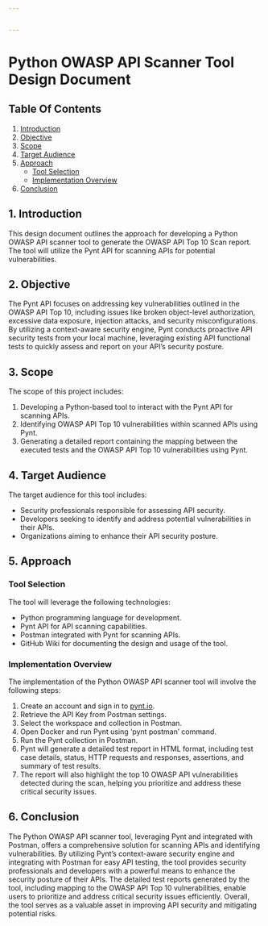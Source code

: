 ```yaml
---


---
```


<h1 id="python-owasp-api-scanner-tool-design-document">Python OWASP API Scanner Tool Design Document</h1>
<h2 id="table-of-contents">Table Of Contents</h2>
<ol>
<li><a href="#introduction">Introduction</a></li>
<li><a href="#objective">Objective</a></li>
<li><a href="#scope">Scope</a></li>
<li><a href="#target-audience">Target Audience</a></li>
<li><a href="#approach">Approach</a>
<ul>
<li><a href="#tool-selection">Tool Selection</a></li>
<li><a href="#implementation-overview">Implementation Overview</a></li>
</ul>
</li>
<li><a href="#conclusion">Conclusion</a></li>
</ol>
<h2 id="introduction">1. Introduction</h2>
<p>This design document outlines the approach for developing a Python OWASP API scanner tool to generate the OWASP API Top 10 Scan report. The tool will utilize the Pynt API for scanning APIs for potential vulnerabilities.</p>
<h2 id="objective">2. Objective</h2>
<p>The Pynt API focuses on addressing key vulnerabilities outlined in the OWASP API Top 10, including issues like broken object-level authorization, excessive data exposure, injection attacks, and security misconfigurations. By utilizing a context-aware security engine, Pynt conducts proactive API security tests from your local machine, leveraging existing API functional tests to quickly assess and report on your API’s security posture.</p>
<h2 id="scope">3. Scope</h2>
<p>The scope of this project includes:</p>
<ol>
<li>Developing a Python-based tool to interact with the Pynt API for scanning APIs.</li>
<li>Identifying OWASP API Top 10 vulnerabilities within scanned APIs using Pynt.</li>
<li>Generating a detailed report containing the mapping between the executed tests and the OWASP API Top 10 vulnerabilities using Pynt.</li>
</ol>
<h2 id="target-audience">4. Target Audience</h2>
<p>The target audience for this tool includes:</p>
<ul>
<li>Security professionals responsible for assessing API security.</li>
<li>Developers seeking to identify and address potential vulnerabilities in their APIs.</li>
<li>Organizations aiming to enhance their API security posture.</li>
</ul>
<h2 id="approach">5. Approach</h2>
<h3 id="tool-selection">Tool Selection</h3>
<p>The tool will leverage the following technologies:</p>
<ul>
<li>Python programming language for development.</li>
<li>Pynt API for API scanning capabilities.</li>
<li>Postman integrated with Pynt for scanning APIs.</li>
<li>GitHub Wiki for documenting the design and usage of the tool.</li>
</ul>
<h3 id="implementation-overview">Implementation Overview</h3>
<p>The implementation of the Python OWASP API scanner tool will involve the following steps:</p>
<ol>
<li>Create an account and sign in to <a href="http://pynt.io">pynt.io</a>.</li>
<li>Retrieve the API Key from Postman settings.</li>
<li>Select the workspace and collection in Postman.</li>
<li>Open Docker and run Pynt using ‘pynt postman’ command.</li>
<li>Run the Pynt collection in Postman.</li>
<li>Pynt will generate a detailed test report in HTML format, including test case details, status, HTTP requests and responses, assertions, and summary of test results.</li>
<li>The report will also highlight the top 10 OWASP API vulnerabilities detected during the scan, helping you prioritize and address these critical security issues.</li>
</ol>
<h2 id="conclusion">6. Conclusion</h2>
<p>The Python OWASP API scanner tool, leveraging Pynt and integrated with Postman, offers a comprehensive solution for scanning APIs and identifying vulnerabilities. By utilizing Pynt’s context-aware security engine and integrating with Postman for easy API testing, the tool provides security professionals and developers with a powerful means to enhance the security posture of their APIs. The detailed test reports generated by the tool, including mapping to the OWASP API Top 10 vulnerabilities, enable users to prioritize and address critical security issues efficiently. Overall, the tool serves as a valuable asset in improving API security and mitigating potential risks.</p>

